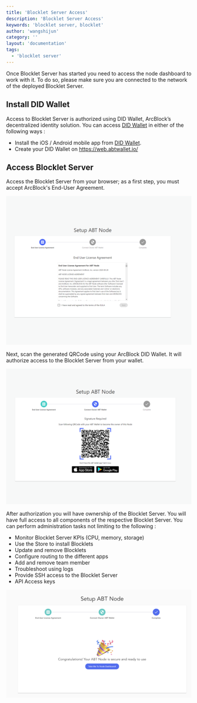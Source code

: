```yaml
---
title: 'Blocklet Server Access'
description: 'Blocklet Server Access'
keywords: 'blocklet server, blocklet'
author: 'wangshijun'
category: ''
layout: 'documentation'
tags:
  - 'blocklet server'
---
```



Once Blocklet Server has started you need to access the node dashboard to work with it. To do so, please make sure you are connected to the network of the deployed Blocklet Server.

## Install DID Wallet

Access to Blocklet Server is authorized using DID Wallet, ArcBlock’s decentralized identity solution. You can access [DID Wallet](https://abtwallet.io) in either of the following ways :
- Install the iOS / Android mobile app from [DID Wallet](https://abtwallet.io).
- Create your DID Wallet on https://web.abtwallet.io/

## Access Blocklet Server

Access the Blocklet Server from your browser; as a first step, you must accept ArcBlock's End-User Agreement.

![setup-abt-node](./images/setup-abt-node.png)

Next, scan the generated QRCode using your ArcBlock DID Wallet. It will authorize access to the Blocklet Server from your wallet.

![scan-abt-node](./images/scan-abt-node.png)

After authorization you will have ownership of the Blocklet Server. You will have full access to all components of the respective Blocklet Server. You can perform administration tasks not limiting to the following :
- Monitor Blocklet Server KPIs (CPU, memory, storage)
- Use the Store to install Blocklets
- Update and remove Blocklets
- Configure routing to the different apps
- Add and remove team member
- Troubleshoot using logs
- Provide SSH access to the Blocklet Server
- API Access keys

![ready-to-use](./images/ready-to-use.png)
